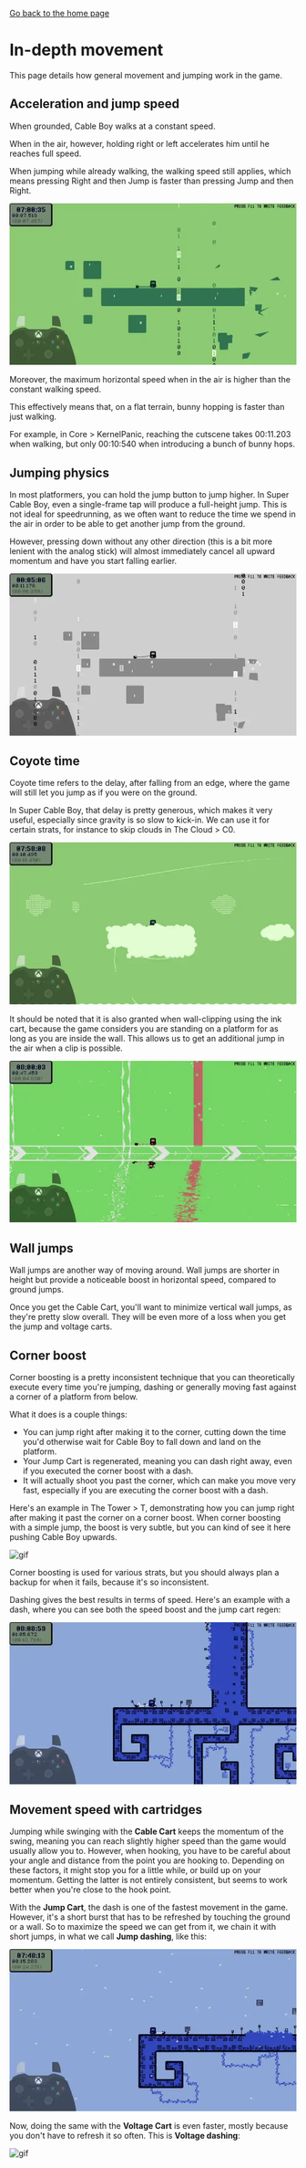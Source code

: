 [Go back to the home page](https://github.com/Doublevil/scbspeedrun)

# In-depth movement

This page details how general movement and jumping work in the game.

## Acceleration and jump speed

When grounded, Cable Boy walks at a constant speed.

When in the air, however, holding right or left accelerates him until he reaches full speed.

When jumping while already walking, the walking speed still applies, which means pressing Right and then Jump is faster than pressing Jump and then Right.

![gif](https://github.com/Doublevil/scbspeedrun/blob/main/media/tech/Movement_AerialAcceleration.webp)

Moreover, the maximum horizontal speed when in the air is higher than the constant walking speed.

This effectively means that, on a flat terrain, bunny hopping is faster than just walking.

For example, in Core > KernelPanic, reaching the cutscene takes 00:11.203 when walking, but only 00:10:540 when introducing a bunch of bunny hops.

## Jumping physics

In most platformers, you can hold the jump button to jump higher. In Super Cable Boy, even a single-frame tap will produce a full-height jump. This is not ideal for speedrunning, as we often want to reduce the time we spend in the air in order to be able to get another jump from the ground.

However, pressing down without any other direction (this is a bit more lenient with the analog stick) will almost immediately cancel all upward momentum and have you start falling earlier.

![gif](https://github.com/Doublevil/scbspeedrun/blob/main/media/tech/Movement_JumpCancel.webp)

## Coyote time

Coyote time refers to the delay, after falling from an edge, where the game will still let you jump as if you were on the ground.

In Super Cable Boy, that delay is pretty generous, which makes it very useful, especially since gravity is so slow to kick-in. We can use it for certain strats, for instance to skip clouds in The Cloud > C0.

![gif](https://github.com/Doublevil/scbspeedrun/blob/main/media/tech/Movement_CoyoteTimeCloudSkip.webp)

It should be noted that it is also granted when wall-clipping using the ink cart, because the game considers you are standing on a platform for as long as you are inside the wall. This allows us to get an additional jump in the air when a clip is possible.

![gif](https://github.com/Doublevil/scbspeedrun/blob/main/media/tech/Movement_WallClipCoyoteTime.webp)

## Wall jumps

Wall jumps are another way of moving around. Wall jumps are shorter in height but provide a noticeable boost in horizontal speed, compared to ground jumps.

Once you get the Cable Cart, you'll want to minimize vertical wall jumps, as they're pretty slow overall. They will be even more of a loss when you get the jump and voltage carts.

## Corner boost

Corner boosting is a pretty inconsistent technique that you can theoretically execute every time you're jumping, dashing or generally moving fast against a corner of a platform from below.

What it does is a couple things:
- You can jump right after making it to the corner, cutting down the time you'd otherwise wait for Cable Boy to fall down and land on the platform.
- Your Jump Cart is regenerated, meaning you can dash right away, even if you executed the corner boost with a dash.
- It will actually shoot you past the corner, which can make you move very fast, especially if you are executing the corner boost with a dash.

Here's an example in The Tower > T, demonstrating how you can jump right after making it past the corner on a corner boost. When corner boosting with a simple jump, the boost is very subtle, but you can kind of see it here pushing Cable Boy upwards.

![gif](https://github.com/Doublevil/scbspeedrun/blob/main/media/tech/Movement_CornerBoostJump.webp)

Corner boosting is used for various strats, but you should always plan a backup for when it fails, because it's so inconsistent.

Dashing gives the best results in terms of speed. Here's an example with a dash, where you can see both the speed boost and the jump cart regen:

![gif](https://github.com/Doublevil/scbspeedrun/blob/main/media/tech/Movement_CornerBoostDash.webp)

## Movement speed with cartridges

Jumping while swinging with the **Cable Cart** keeps the momentum of the swing, meaning you can reach slightly higher speed than the game would usually allow you to. However, when hooking, you have to be careful about your angle and distance from the point you are hooking to. Depending on these factors, it might stop you for a little while, or build up on your momentum. Getting the latter is not entirely consistent, but seems to work better when you're close to the hook point.

With the **Jump Cart**, the dash is one of the fastest movement in the game. However, it's a short burst that has to be refreshed by touching the ground or a wall. So to maximize the speed we can get from it, we chain it with short jumps, in what we call **Jump dashing**, like this:

![gif](https://github.com/Doublevil/scbspeedrun/blob/main/media/tech/Movement_JumpDash.webp)

Now, doing the same with the **Voltage Cart** is even faster, mostly because you don't have to refresh it so often. This is **Voltage dashing**:

![gif](https://github.com/Doublevil/scbspeedrun/blob/main/media/tech/Movement_VoltageDash.webp)

